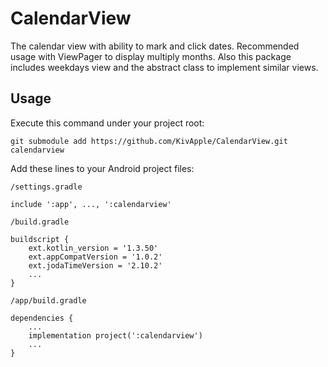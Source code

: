 # CalendarView

The calendar view with ability to mark and click dates. Recommended usage with ViewPager to display multiply months.
Also this package includes weekdays view and the abstract class to implement similar views.

## Usage

Execute this command under your project root:

    git submodule add https://github.com/KivApple/CalendarView.git calendarview

Add these lines to your Android project files:

`/settings.gradle`

    include ':app', ..., ':calendarview'

`/build.gradle`

    buildscript {
        ext.kotlin_version = '1.3.50'
        ext.appCompatVersion = '1.0.2'
        ext.jodaTimeVersion = '2.10.2'
        ...
    }

`/app/build.gradle`

    dependencies {
        ...
        implementation project(':calendarview')
        ...
    }
